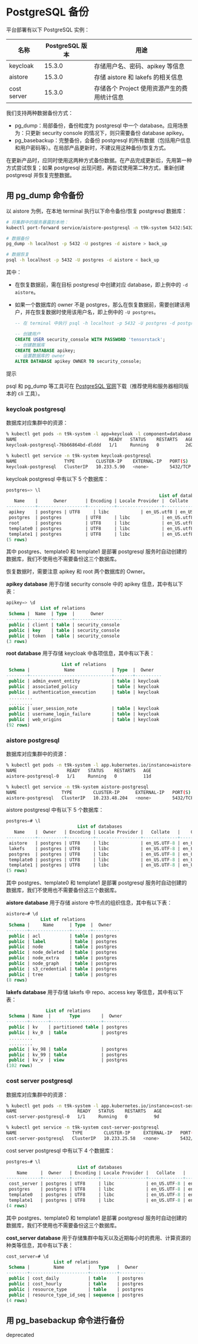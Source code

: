 # PostgreSQL 备份

平台部署有以下 PostgreSQL 实例：

| 名称        | PostgreSQL 版本 | 用途                                        |
| ----------- | --------------- | ------------------------------------------- |
| keycloak    | 15.3.0          | 存储用户名、密码、apikey 等信息             |
| aistore     | 15.3.0          | 存储 aistore 和 lakefs 的相关信息           |
| cost server | 15.3.0          | 存储各个 Project 使用资源产生的费用统计信息 |

我们支持两种数据备份方式：

* pg_dump：局部备份，备份粒度为 postgresql 中一个 database。应用场景为：只更新 security console 的情况下，则只需要备份 database apikey。
* pg_basebackup：完整备份，会备份 postgresql 的所有数据（包括用户信息和用户密码等）。在局部产品更新时，不建议用这种备份/恢复方式。

在更新产品时，应同时使用这两种方式备份数据。在产品完成更新后，先用第一种方式尝试恢复；如果 postgresql 出现问题，再尝试使用第二种方式，重新创建 postgresql 并恢复完整数据。

## 用 pg_dump 命令备份

以 aistore 为例，在本地 terminal 执行以下命令备份/恢复 postgresql 数据库：

```bash
# 将集群中的服务暴露到本地：
kubectl port-forward service/aistore-postgresql -n t9k-system 5432:5432

# 数据备份
pg_dump -h localhost -p 5432 -U postgres -d aistore > back_up

# 数据恢复
psql -h localhost -p 5432 -U postgres -d aistore < back_up
```

其中：

* 在恢复数据前，需在目标 postgresql 中创建对应 database，即上例中的 `-d aistore`。
* 如果一个数据库的 owner 不是 postgres，那么在恢复数据前，需要创建该用户，并在恢复数据时使用该用户名，即上例中的 `-U postgres`。

    ```sql
    -- 在 terminal 中执行 psql -h localhost -p 5432 -U postgres -d postgres 进入 postgres 终端

    -- 创建用户
    CREATE USER security_console WITH PASSWORD 'tensorstack';
    -- 创建数据库
    CREATE DATABASE apikey;
    -- 设置数据库的 owner
    ALTER DATABASE apikey OWNER TO security_console;
    ```

<aside class="note tip">
<div class="title">提示</div>

psql 和 pg_dump 等工具可在 <a target="_blank" rel="noopener noreferrer" href="https://www.postgresql.org/download/">PostgreSQL 官网</a>下载（推荐使用和服务器相同版本的 cli 工具）。

</aside>

### keycloak postgresql

数据库对应集群中的资源：

```bash
% kubectl get pods -n t9k-system -l app=keycloak -l component=database
NAME                                   READY   STATUS    RESTARTS   AGE
keycloak-postgresql-76b66864bd-dlddd   1/1     Running   0          2d20h

% kubectl get service -n t9k-system keycloak-postgresql
NAME                  TYPE        CLUSTER-IP    EXTERNAL-IP   PORT(S)    AGE
keycloak-postgresql   ClusterIP   10.233.5.90   <none>        5432/TCP   55d
```

keycloak postgresql 中有以下 5 个数据库：

```sql
postgres=> \l
                                                          List of databases
   Name    |      Owner       | Encoding | Locale Provider |  Collate   |   Ctype   
-----------+------------------+----------+-----------------+------------+------------
 apikey    | postgres | UTF8     | libc            | en_US.utf8 | en_US.utf8
 postgres  | postgres         | UTF8     | libc            | en_US.utf8 | en_US.utf8
 root      | postgres         | UTF8     | libc            | en_US.utf8 | en_US.utf8
 template0 | postgres         | UTF8     | libc            | en_US.utf8 | en_US.utf8
 template1 | postgres         | UTF8     | libc            | en_US.utf8 | en_US.utf8
(5 rows)
```

其中 postgres、template0 和 template1 是部署 postgresql 服务时自动创建的数据库，我们不使用也不需要备份这三个数据库。

恢复数据时，需要注意 apikey 和 root 两个数据库的 Owner。

**apikey database** 用于存储 security console 中的 apikey 信息，其中有以下表：

```sql
apikey=> \d
             List of relations
 Schema |  Name  | Type  |      Owner
--------+--------+-------+------------------
 public | client | table | security_console
 public | key    | table | security_console
 public | token  | table | security_console
(3 rows)
```

**root database** 用于存储 keycloak 中各项信息，其中有以下表：

```sql
                     List of relations
 Schema |             Name              | Type  |  Owner
--------+-------------------------------+-------+----------
 public | admin_event_entity            | table | keycloak
 public | associated_policy             | table | keycloak
 public | authentication_execution      | table | keycloak
 .........
 .........
 public | user_session_note             | table | keycloak
 public | username_login_failure        | table | keycloak
 public | web_origins                   | table | keycloak
(92 rows)
```

### aistore postgresql

数据库对应集群中的资源：

```bash
% kubectl get pods -n t9k-system -l app.kubernetes.io/instance=aistore-postgresql
NAME                   READY   STATUS    RESTARTS   AGE
aistore-postgresql-0   1/1     Running   0          11d

% kubectl get service -n t9k-system aistore-postgresql
NAME                 TYPE        CLUSTER-IP      EXTERNAL-IP   PORT(S)    AGE
aistore-postgresql   ClusterIP   10.233.48.204   <none>        5432/TCP   53d
```

aistore postgresql 中有以下 5 个数据库：

```sql
postgres=# \l
                           List of databases
   Name    |  Owner   | Encoding | Locale Provider |   Collate   |    Ctype   
-----------+----------+----------+-----------------+-------------+-------------
 aistore   | postgres | UTF8     | libc            | en_US.UTF-8 | en_US.UTF-8 
 lakefs    | postgres | UTF8     | libc            | en_US.UTF-8 | en_US.UTF-8 
 postgres  | postgres | UTF8     | libc            | en_US.UTF-8 | en_US.UTF-8 
 template0 | postgres | UTF8     | libc            | en_US.UTF-8 | en_US.UTF-8 
 template1 | postgres | UTF8     | libc            | en_US.UTF-8 | en_US.UTF-8 
(5 rows)
```

其中 postgres、template0 和 template1 是部署 postgresql 服务时自动创建的数据库，我们不使用也不需要备份这三个数据库。

**aistore database** 用于存储 aistore 中节点的组织信息，其中有以下表：

```sql
aistore=# \d
             List of relations
 Schema |     Name      | Type  |  Owner
--------+---------------+-------+----------
 public | acl           | table | postgres
 public | label         | table | postgres
 public | node          | table | postgres
 public | node_deleted  | table | postgres
 public | node_extra    | table | postgres
 public | node_graph    | table | postgres
 public | s3_credential | table | postgres
 public | tree          | table | postgres
(8 rows)
```

**lakefs database** 用于存储 lakefs 中 repo、access key 等信息，其中有以下表：

```sql
               List of relations
 Schema | Name  |       Type        |  Owner
--------+-------+-------------------+----------
 public | kv    | partitioned table | postgres
 public | kv_0  | table             | postgres
 .........
 .........
 public | kv_98 | table             | postgres
 public | kv_99 | table             | postgres
 public | kv_v  | view              | postgres
(102 rows)
```

### cost server postgresql

数据库对应集群中的资源：

```bash
% kubectl get pods -n t9k-system -l app.kubernetes.io/instance=cost-server-postgresql
NAME                       READY   STATUS    RESTARTS   AGE
cost-server-postgresql-0   1/1     Running   0          9d

% kubectl get service -n t9k-system cost-server-postgresql
NAME                     TYPE        CLUSTER-IP     EXTERNAL-IP   PORT(S)    AGE
cost-server-postgresql   ClusterIP   10.233.25.58   <none>        5432/TCP   9d
```

cost server postgresql 中有以下 4 个数据库：

```sql
postgres=# \l
                           List of databases
    Name     |  Owner   | Encoding | Locale Provider |   Collate   |    Ctype   
-------------+----------+----------+-----------------+-------------+-------------
 cost_server | postgres | UTF8     | libc            | en_US.UTF-8 | en_US.UTF-8 
 postgres    | postgres | UTF8     | libc            | en_US.UTF-8 | en_US.UTF-8 
 template0   | postgres | UTF8     | libc            | en_US.UTF-8 | en_US.UTF-8 
 template1   | postgres | UTF8     | libc            | en_US.UTF-8 | en_US.UTF-8 
(4 rows)
```

其中 postgres、template0 和 template1 是部署 postgresql 服务时自动创建的数据库，我们不使用也不需要备份这三个数据库。

**cost_server database** 用于存储集群中每天以及近期每小时的费用、计算资源的种类等信息，其中有以下表：

```sql
cost_server=# \d
                  List of relations
 Schema |         Name         |   Type   |  Owner
--------+----------------------+----------+----------
 public | cost_daily           | table    | postgres
 public | cost_hourly          | table    | postgres
 public | resource_type        | table    | postgres
 public | resource_type_id_seq | sequence | postgres
(4 rows)
```

## 用 pg_basebackup 命令进行备份

deprecated
